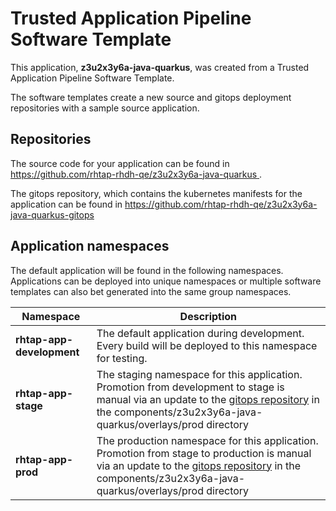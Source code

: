 # Trusted Application Pipeline Software Template

This application, **z3u2x3y6a-java-quarkus**, was created from a Trusted Application Pipeline Software Template.

The software templates create a new source and gitops deployment repositories with a sample source application. 

## Repositories

The source code for your application can be found in [https://github.com/rhtap-rhdh-qe/z3u2x3y6a-java-quarkus ](https://github.com/rhtap-rhdh-qe/z3u2x3y6a-java-quarkus ).
 
The gitops repository, which contains the kubernetes manifests for the application can be found in 
[https://github.com/rhtap-rhdh-qe/z3u2x3y6a-java-quarkus-gitops ](https://github.com/rhtap-rhdh-qe/z3u2x3y6a-java-quarkus-gitops ) 

## Application namespaces 

The default application will be found in the following namespaces. Applications can be deployed into unique namespaces or multiple software templates can also bet generated into the same group namespaces.  

|  Namespace   |  Description   |  
| -------- | -------- |   
| **rhtap-app-development** | The default application during development. Every build will be deployed to this namespace for testing. | 
| **rhtap-app-stage** | The staging namespace for this application. Promotion from development to stage is manual via an update to the [gitops repository](https://github.com/rhtap-rhdh-qe/z3u2x3y6a-java-quarkus-gitops ) in the components/z3u2x3y6a-java-quarkus/overlays/prod directory |  
| **rhtap-app-prod** | The production namespace for this application. Promotion from stage to production is manual via an update to the [gitops repository](https://github.com/rhtap-rhdh-qe/z3u2x3y6a-java-quarkus-gitops ) in the components/z3u2x3y6a-java-quarkus/overlays/prod directory | 